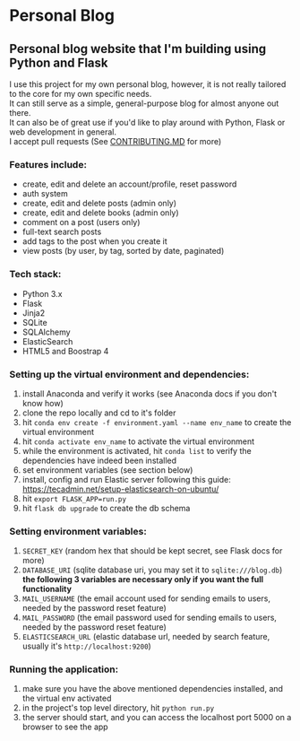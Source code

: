# Personal Blog

## Personal blog website that I'm building using Python and Flask

I use this project for my own personal blog, however, it is not really tailored to the core for my own specific needs.  
It can still serve as a simple, general-purpose blog for almost anyone out there.  
It can also be of great use if you'd like to play around with Python, Flask or web development in general.  
I accept pull requests (See [CONTRIBUTING.MD](https://github.com/JulianHysi/personal_blog/blob/master/CONTRIBUTING.md) for more)  

<!-- add here a link to the blog, and a screenshot of it -->

### Features include:
- create, edit and delete an account/profile, reset password
- auth system
- create, edit and delete posts (admin only)
- create, edit and delete books (admin only) 
- comment on a post (users only)
- full-text search posts 
- add tags to the post when you create it
- view posts (by user, by tag, sorted by date, paginated)

### Tech stack:
- Python 3.x
- Flask
- Jinja2
- SQLite
- SQLAlchemy
- ElasticSearch
- HTML5 and Boostrap 4

### Setting up the virtual environment and dependencies:
1. install Anaconda and verify it works (see Anaconda docs if you don't know how)
2. clone the repo locally and cd to it's folder
3. hit `conda env create -f environment.yaml --name env_name` to create the virtual environment
4. hit `conda activate env_name` to activate the virtual environment
5. while the environment is activated, hit `conda list` to verify the dependencies have indeed been installed
6. set environment variables (see section below)
7. install, config and run Elastic server following this guide: https://tecadmin.net/setup-elasticsearch-on-ubuntu/
8. hit `export FLASK_APP=run.py`
9. hit `flask db upgrade` to create the db schema

### Setting environment variables:
1. `SECRET_KEY` (random hex that should be kept secret, see Flask docs for more)
2. `DATABASE_URI` (sqlite database uri, you may set it to `sqlite:///blog.db`)  
**the following 3 variables are necessary only if you want the full functionality**
3. `MAIL_USERNAME` (the email account used for sending emails to users, needed by the password reset feature)
4. `MAIL_PASSWORD` (the email password used for sending emails to users, needed by the password reset feature)
5. `ELASTICSEARCH_URL` (elastic database url, needed by search feature, usually it's `http://localhost:9200`)

### Running the application:
1. make sure you have the above mentioned dependencies installed, and the virtual env activated
2. in the project's top level directory, hit `python run.py`
3. the server should start, and you can access the localhost port 5000 on a browser to see the app

